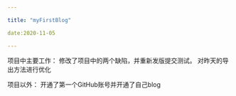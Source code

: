 ```yaml
---

title: "myFirstBlog"

date:2020-11-05

---
```


项目中主要工作：
修改了项目中的两个缺陷，并重新发版提交测试。
对昨天的导出方法进行优化

项目以外：
开通了第一个GitHub账号并开通了自己blog
